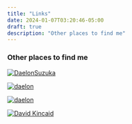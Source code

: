 ```yaml
---
title: "Links"
date: 2024-01-07T03:20:46-05:00
draft: true
description: "Other places to find me"
---
```


### Other places to find me

[![DaelonSuzuka](https://img.shields.io/badge/DaelonSuzuka-2ea44f?logo=github)](https://github.com/DaelonSuzuka)

[![daelon](https://img.shields.io/badge/daelon-blue?logo=kofi)](https://ko-fi.com/daelon)

[![daelon](https://img.shields.io/badge/daelon-gray?logo=itch.io)](https://daelon.itch.io/)

[![David Kincaid](https://img.shields.io/badge/David_Kincaid-blue?logo=linkedin)](https://www.linkedin.com/in/daelonsuzuka/)

